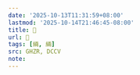 ```yaml
---
date: '2025-10-13T11:31:59+08:00'
lastmod: '2025-10-14T21:46:45-08:00'
title: 󰫖
url: 󰫖
tags: [緉, 緉]
src: GHZR, DCCV
note:
---
```

